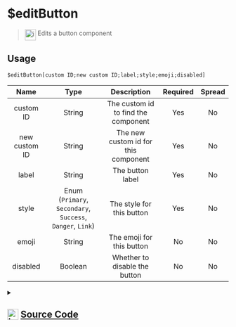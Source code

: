 # $editButton
> <img align="top" src="https://upload.wikimedia.org/wikipedia/commons/thumb/e/e4/Infobox_info_icon.svg/160px-Infobox_info_icon.svg.png?20150409153300" alt="image" width="25" height="auto"> Edits a button component
## Usage
```
$editButton[custom ID;new custom ID;label;style;emoji;disabled]
```
| Name | Type | Description | Required | Spread
| :---: | :---: | :---: | :---: | :---: |
custom ID | String | The custom id to find the component | Yes | No
new custom ID | String | The new custom id for this component | Yes | No
label | String | The button label | Yes | No
style | Enum (`Primary`, `Secondary`, `Success`, `Danger`, `Link`) | The style for this button | Yes | No
emoji | String | The emoji for this button | No | No
disabled | Boolean | Whether to disable the button | No | No
<details>
<summary>
    
## <img align="top" src="https://cdn4.iconfinder.com/data/icons/iconsimple-logotypes/512/github-512.png" alt="image" width="25" height="auto">  [Source Code](https://github.com/tryforge/ForgeScript-V2/blob/main/src/native/editButton.ts)
    
</summary>
    
```ts
import { ButtonBuilder, ButtonStyle } from "discord.js"
import { ArgType, NativeFunction, Return } from "../structures"

export default new NativeFunction({
    name: "$editButton",
    version: "1.0.7",
    description: "Edits a button component",
    unwrap: true,
    brackets: true,
    args: [
        {
            name: "custom ID",
            description: "The custom id to find the component",
            rest: false,
            type: ArgType.String,
            required: true,
        },
        {
            name: "new custom ID",
            description: "The new custom id for this component",
            rest: false,
            type: ArgType.String,
            required: true,
        },
        {
            name: "label",
            description: "The button label",
            rest: false,
            type: ArgType.String,
            required: true,
        },
        {
            name: "style",
            description: "The style for this button",
            enum: ButtonStyle,
            type: ArgType.Enum,
            required: true,
            rest: false,
        },
        {
            name: "emoji",
            rest: false,
            type: ArgType.String,
            description: "The emoji for this button",
        },
        {
            name: "disabled",
            rest: false,
            type: ArgType.Boolean,
            description: "Whether to disable the button",
        },
    ],
    execute(ctx, [oldId, id, label, style, emoji, disabled]) {
        const rowIndex = ctx.container.components.findIndex((x) =>
            x.components.some((x) => "custom_id" in x.data && x.data.custom_id === oldId)
        )
        if (rowIndex === -1) return this.success()

        const btn = ctx.container.components[rowIndex].components.find(
            (x) => "custom_id" in x.data && x.data.custom_id === oldId
        ) as ButtonBuilder

        if (!btn) return this.success()

        btn.setCustomId(id)
            .setDisabled(disabled || false)
            .setStyle(style)
            .setLabel(label)

        if (style === ButtonStyle.Link) btn.setURL(id)
        else btn.setCustomId(id)

        if (emoji) btn.setEmoji(emoji)

        return this.success()
    },
})

```
    
</details>